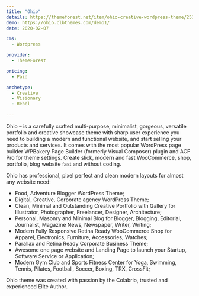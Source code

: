 ```yaml
---
title: "Ohio"
details: https://themeforest.net/item/ohio-creative-wordpress-theme/25193838
demo: https://ohio.clbthemes.com/demo1/
date: 2020-02-07

cms: 
  - Wordpress

provider: 
  - ThemeForest

pricing:
  - Paid

archetype:
  - Creative
  - Visionary
  - Rebel
  
---
```


 Ohio – is a carefully crafted multi-purpose, minimalist, gorgeous, versatile portfolio and creative showcase theme with sharp user experience you need to building a modern and functional website, and start selling your products and services. It comes with the most popular WordPress page builder WPBakery Page Builder (formerly Visual Composer) plugin and ACF Pro for theme settings. Create slick, modern and fast WooCommerce, shop, portfolio, blog website fast and without coding.

Ohio has professional, pixel perfect and clean modern layouts for almost any website need:

- Food, Adventure Blogger WordPress Theme;
- Digital, Creative, Corporate agency WordPress Theme;
- Clean, Minimal and Outstanding Creative Portfolio with Gallery for Illustrator, Photographer, Freelancer, Designer, Architecture;
- Personal, Masonry and Minimal Blog for Blogger, Blogging, Editorial, Journalist, Magazine News, Newspaper, Writer, Writing;
- Modern Fully Responsive Retina Ready WooCommerce Shop for Apparel, Electronics, Furniture, Accessories, Watches;
- Parallax and Retina Ready Corporate Business Theme;
- Awesome one page website and Landing Page to launch your Startup, Software Service or Application;
- Modern Gym Club and Sports Fitness Center for Yoga, Swimming, Tennis, Pilates, Football, Soccer, Boxing, TRX, CrossFit;

Ohio theme was created with passion by the Colabrio, trusted and experienced Elite Author. 
